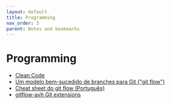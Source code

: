 ```yaml
---
layout: default
title: Programming
nav_order: 3
parent: Notes and bookmarks
---
```


# Programming

+ [Clean Code](https://gist.github.com/wojteklu/73c6914cc446146b8b533c0988cf8d29)
+ [Um modelo bem-sucedido de branches para Git ("git flow")](/gitflow)
+ [Cheat sheet do git flow (Português)](https://danielkummer.github.io/git-flow-cheatsheet/index.pt_BR.html)
+ [gitflow-avh Git extensions](https://github.com/petervanderdoes/gitflow-avh)
